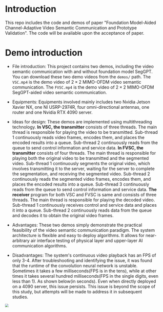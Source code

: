 # Introduction

This repo includes the code and demos of paper "Foundation Model-Aided Channel-Adaptive Video Semantic Communication and Prototype Validation". The code will be available upon the acceptance of paper.

# Demo introduction

- File introduction: This project contains two demos, including the video semantic communication with and without foundation model SegGPT. You can download these two demo videos from the `demos/` path. The `VSC.mp4` is the demo video of $2\times2$ MIMO-OFDM video semantic communication. The `FVSC.mp4` is  the demo video of $2\times 2$ MIMO-OFDM SegGPT-aided video semantic communication. 

- Equipments: Equipments involved mainly includes two Nvidia Jetson Xavier NX, one NI USRP-2974R, four omni-directional antennas, one router and one Nvidia RTX 4090 server. 
- Ideas for design: These demos are implemented using multithreading technology. **In VSC, the transmitter** consists of three threads. The main thread is responsible for playing the video to be transmitted. Sub-thread 1 continuously reads video frames, encodes them, and places the encoded results into a queue. Sub-thread 2 continuously reads from the queue to send control information and service data. **In FVSC, the transmitter** consists of four threads. The main thread is responsible for playing both the original video to be transmitted and the segmented video. Sub-thread 1 continuously segments the original video, which involves transmitting it to the server, waiting for the server to complete the segmentation, and receiving the segmented video. Sub-thread 2 continuously reads the segmented video frames, encodes them, and places the encoded results into a queue. Sub-thread 3 continuously reads from the queue to send control information and service data. **The receiver** program for both VSC and FVSC is same and consists of three threads. The main thread is responsible for playing the decoded video. Sub-thread 1 continuously receives control and service data and places it into a queue. Sub-thread 2 continuously reads data from the queue and decodes it to obtain the original video frames.

- Advantages: These two demos simply demonstrate the practical feasibility of the video semantic communication paradigm. The system architecture is flexible and easy to deploy algorithms. It allows for near-arbitrary air interface testing of physical layer and upper-layer AI communication algorithms.
- Disadvantages: The system's continuous video playback has an FPS of only 3-4. After troubleshooting and identifying the issue, it was found that the runtime of the convolution neural network is unstable. Sometimes it takes a few milliseconds(FPS is in the tens), while at other times it takes several hundred milliseconds(FPS in the single digits, even less than 1). As shown below(in seconds). Even when directly deployed on a 4090 server, this issue persists. This issue is beyond the scope of this study, but attempts will be made to address it in subsequent studies.

<img src="https://s21.ax1x.com/2025/01/07/pE9HhCD.png" style="zoom:67%;" />